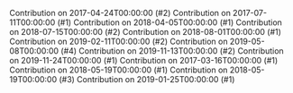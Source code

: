 Contribution on 2017-04-24T00:00:00 (#2)
Contribution on 2017-07-11T00:00:00 (#1)
Contribution on 2018-04-05T00:00:00 (#1)
Contribution on 2018-07-15T00:00:00 (#2)
Contribution on 2018-08-01T00:00:00 (#1)
Contribution on 2019-02-11T00:00:00 (#2)
Contribution on 2019-05-08T00:00:00 (#4)
Contribution on 2019-11-13T00:00:00 (#2)
Contribution on 2019-11-24T00:00:00 (#1)
Contribution on 2017-03-16T00:00:00 (#1)
Contribution on 2018-05-19T00:00:00 (#1)
Contribution on 2018-05-19T00:00:00 (#3)
Contribution on 2019-01-25T00:00:00 (#1)
